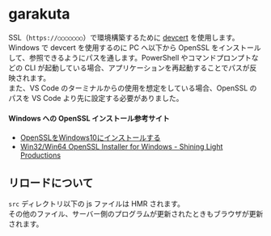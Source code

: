 # garakuta
SSL（`https://○○○○○○○`）で環境構築するために [devcert](https://www.npmjs.com/package/devcert) を使用します。  
Windows で devcert を使用するのに PC へ以下から OpenSSL をインストールして、参照できるようにパスを通します。PowerShell やコマンドプロンプトなどの CLI が起動している場合、アプリケーションを再起動することでパスが反映されます。  
また、VS Code のターミナルからの使用を想定をしている場合、OpenSSL のパスを VS Code より先に設定する必要がありました。  

#### Windows への OpenSSL インストール参考サイト

- [OpenSSLをWindows10にインストールする](https://blog.katsubemakito.net/articles/install-openssl-windows10)
- [Win32/Win64 OpenSSL Installer for Windows - Shining Light Productions](https://slproweb.com/products/Win32OpenSSL.html)

## リロードについて
`src` ディレクトリ以下の js ファイルは HMR されます。  
その他のファイル、サーバー側のプログラムが更新されたときもブラウザが更新されます。
